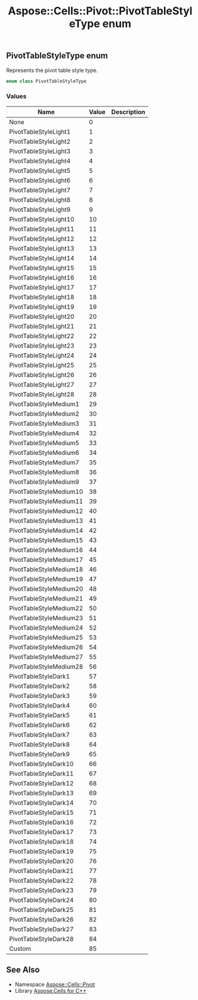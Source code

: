 ﻿---
title: Aspose::Cells::Pivot::PivotTableStyleType enum
linktitle: PivotTableStyleType
second_title: Aspose.Cells for C++ API Reference
description: 'Aspose::Cells::Pivot::PivotTableStyleType enum. Represents the pivot table style type in C++.'
type: docs
weight: 4200
url: /cpp/aspose.cells.pivot/pivottablestyletype/
---
## PivotTableStyleType enum


Represents the pivot table style type.

```cpp
enum class PivotTableStyleType
```

### Values

| Name | Value | Description |
| --- | --- | --- |
| None | 0 | <br> |
| PivotTableStyleLight1 | 1 | <br> |
| PivotTableStyleLight2 | 2 | <br> |
| PivotTableStyleLight3 | 3 | <br> |
| PivotTableStyleLight4 | 4 | <br> |
| PivotTableStyleLight5 | 5 | <br> |
| PivotTableStyleLight6 | 6 | <br> |
| PivotTableStyleLight7 | 7 | <br> |
| PivotTableStyleLight8 | 8 | <br> |
| PivotTableStyleLight9 | 9 | <br> |
| PivotTableStyleLight10 | 10 | <br> |
| PivotTableStyleLight11 | 11 | <br> |
| PivotTableStyleLight12 | 12 | <br> |
| PivotTableStyleLight13 | 13 | <br> |
| PivotTableStyleLight14 | 14 | <br> |
| PivotTableStyleLight15 | 15 | <br> |
| PivotTableStyleLight16 | 16 | <br> |
| PivotTableStyleLight17 | 17 | <br> |
| PivotTableStyleLight18 | 18 | <br> |
| PivotTableStyleLight19 | 19 | <br> |
| PivotTableStyleLight20 | 20 | <br> |
| PivotTableStyleLight21 | 21 | <br> |
| PivotTableStyleLight22 | 22 | <br> |
| PivotTableStyleLight23 | 23 | <br> |
| PivotTableStyleLight24 | 24 | <br> |
| PivotTableStyleLight25 | 25 | <br> |
| PivotTableStyleLight26 | 26 | <br> |
| PivotTableStyleLight27 | 27 | <br> |
| PivotTableStyleLight28 | 28 | <br> |
| PivotTableStyleMedium1 | 29 | <br> |
| PivotTableStyleMedium2 | 30 | <br> |
| PivotTableStyleMedium3 | 31 | <br> |
| PivotTableStyleMedium4 | 32 | <br> |
| PivotTableStyleMedium5 | 33 | <br> |
| PivotTableStyleMedium6 | 34 | <br> |
| PivotTableStyleMedium7 | 35 | <br> |
| PivotTableStyleMedium8 | 36 | <br> |
| PivotTableStyleMedium9 | 37 | <br> |
| PivotTableStyleMedium10 | 38 | <br> |
| PivotTableStyleMedium11 | 39 | <br> |
| PivotTableStyleMedium12 | 40 | <br> |
| PivotTableStyleMedium13 | 41 | <br> |
| PivotTableStyleMedium14 | 42 | <br> |
| PivotTableStyleMedium15 | 43 | <br> |
| PivotTableStyleMedium16 | 44 | <br> |
| PivotTableStyleMedium17 | 45 | <br> |
| PivotTableStyleMedium18 | 46 | <br> |
| PivotTableStyleMedium19 | 47 | <br> |
| PivotTableStyleMedium20 | 48 | <br> |
| PivotTableStyleMedium21 | 49 | <br> |
| PivotTableStyleMedium22 | 50 | <br> |
| PivotTableStyleMedium23 | 51 | <br> |
| PivotTableStyleMedium24 | 52 | <br> |
| PivotTableStyleMedium25 | 53 | <br> |
| PivotTableStyleMedium26 | 54 | <br> |
| PivotTableStyleMedium27 | 55 | <br> |
| PivotTableStyleMedium28 | 56 | <br> |
| PivotTableStyleDark1 | 57 | <br> |
| PivotTableStyleDark2 | 58 | <br> |
| PivotTableStyleDark3 | 59 | <br> |
| PivotTableStyleDark4 | 60 | <br> |
| PivotTableStyleDark5 | 61 | <br> |
| PivotTableStyleDark6 | 62 | <br> |
| PivotTableStyleDark7 | 63 | <br> |
| PivotTableStyleDark8 | 64 | <br> |
| PivotTableStyleDark9 | 65 | <br> |
| PivotTableStyleDark10 | 66 | <br> |
| PivotTableStyleDark11 | 67 | <br> |
| PivotTableStyleDark12 | 68 | <br> |
| PivotTableStyleDark13 | 69 | <br> |
| PivotTableStyleDark14 | 70 | <br> |
| PivotTableStyleDark15 | 71 | <br> |
| PivotTableStyleDark16 | 72 | <br> |
| PivotTableStyleDark17 | 73 | <br> |
| PivotTableStyleDark18 | 74 | <br> |
| PivotTableStyleDark19 | 75 | <br> |
| PivotTableStyleDark20 | 76 | <br> |
| PivotTableStyleDark21 | 77 | <br> |
| PivotTableStyleDark22 | 78 | <br> |
| PivotTableStyleDark23 | 79 | <br> |
| PivotTableStyleDark24 | 80 | <br> |
| PivotTableStyleDark25 | 81 | <br> |
| PivotTableStyleDark26 | 82 | <br> |
| PivotTableStyleDark27 | 83 | <br> |
| PivotTableStyleDark28 | 84 | <br> |
| Custom | 85 | <br> |

## See Also

* Namespace [Aspose::Cells::Pivot](../)
* Library [Aspose.Cells for C++](../../)
